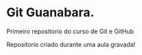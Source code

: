 # Git Guanabara.
 Primeiro repositorio do curso de Git e GitHub

 Repositorio criado durante uma aula gravada!
